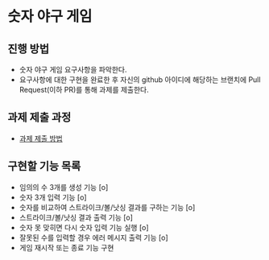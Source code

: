# 숫자 야구 게임
## 진행 방법
* 숫자 야구 게임 요구사항을 파악한다.
* 요구사항에 대한 구현을 완료한 후 자신의 github 아이디에 해당하는 브랜치에 Pull Request(이하 PR)를 통해 과제를 제출한다.

## 과제 제출 과정
* [과제 제출 방법](https://github.com/next-step/nextstep-docs/tree/master/precourse)

## 구현할 기능 목록
* 임의의 수 3개를 생성 기능 [o]
* 숫자 3개 입력 기능 [o]
* 숫자를 비교하여 스트라이크/볼/낫싱 결과를 구하는 기능 [o]
* 스트라이크/볼/낫싱 결과 출력 기능 [o]
* 숫자 못 맞히면 다시 숫자 입력 기능 실행 [o]
* 잘못된 수를 입력할 경우 에러 메시지 출력 기능 [o]
* 게임 재시작 또는 종료 기능 구현